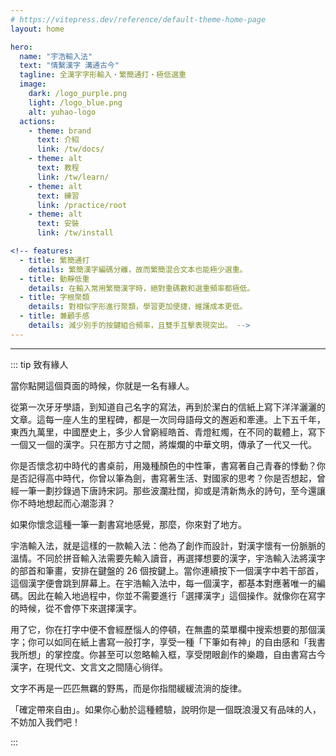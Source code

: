 ```yaml
---
# https://vitepress.dev/reference/default-theme-home-page
layout: home

hero:
  name: "宇浩輸入法"
  text: "情繫漢字 溝通古今"
  tagline: 全漢字字形輸入・繁簡通打・極低選重
  image:
    dark: /logo_purple.png
    light: /logo_blue.png
    alt: yuhao-logo
  actions:
    - theme: brand
      text: 介紹
      link: /tw/docs/
    - theme: alt
      text: 教程
      link: /tw/learn/
    - theme: alt
      text: 練習
      link: /practice/root
    - theme: alt
      text: 安裝
      link: /tw/install

<!-- features:
  - title: 繁簡通打
    details: 繁簡漢字編碼分離，故而繁簡混合文本也能極少選重。
  - title: 動靜低重
    details: 在輸入常用繁簡漢字時，絕對重碼數和選重頻率都極低。
  - title: 字根聚類
    details: 對相似字形進行聚類，學習更加便捷，維護成本更低。
  - title: 兼顧手感
    details: 減少別手的按鍵組合頻率，且雙手互擊表現突出。 -->
---
```


<script setup>
import Search from '@/search/FetchSearch.vue'
import Chaifen from '@/chaifen/Chaifen.vue'
</script>
<Search zigenUrl="/zigen-star.csv" supplement />

---

<div class="flex justify-center flex-wrap">
<Chaifen char="光" id="宇" :parts='[3,3]' />
<Chaifen char='華' id='華' :parts='[4,5,2]' :colors='[1,2,3]' />
<Chaifen char="星" id="星" :parts='[4,5]' />
<Chaifen char="陳" id="陳" :parts='[2,1,4,3]' :colors='[1,2,3,2]' />
</div>

::: tip 致有緣人

當你點開這個頁面的時候，你就是一名有緣人。

從第一次牙牙學語，到知道自己名字的寫法，再到於潔白的信紙上寫下洋洋灑灑的文章。這每一座人生的里程碑，都是一次同母語母文的邂逅和牽連。上下五千年，東西九萬里，中國歷史上，多少人曾窮經皓首、青燈紅燭，在不同的載體上，寫下一個又一個的漢字。只在那方寸之間，將燦爛的中華文明，傳承了一代又一代。

你是否懷念初中時代的書桌前，用幾種顏色的中性筆，書寫著自己青春的悸動？你是否記得高中時代，你曾以筆為劍，書寫著生活、對國家的思考？你是否想起，曾經一筆一劃抄錄過下唐詩宋詞。那些波瀾壯闊，抑或是清新雋永的詩句，至今還讓你不時地想起而心潮澎湃？

如果你懷念這種一筆一劃書寫地感覺，那麼，你來對了地方。

宇浩輸入法，就是這樣的一款輸入法：他為了創作而設計，對漢字懷有一份脈脈的溫情。不同於拼音輸入法需要先輸入讀音，再選擇想要的漢字，宇浩輸入法將漢字的部首和筆畫，安排在鍵盤的 26 個按鍵上。當你連續按下一個漢字中若干部首，這個漢字便會跳到屏幕上。在宇浩輸入法中，每一個漢字，都基本對應著唯一的編碼。因此在輸入地過程中，你並不需要進行「選擇漢字」這個操作。就像你在寫字的時候，從不會停下來選擇漢字。

用了它，你在打字中便不會經歷惱人的停頓，在無盡的菜單欄中搜索想要的那個漢字；你可以如同在紙上書寫一般打字，享受一種「下筆如有神」的自由感和「我書我所想」的掌控度。你甚至可以忽略輸入框，享受閉眼創作的樂趣，自由書寫古今漢字，在現代文、文言文之間隨心徜徉。

文字不再是一匹匹無羈的野馬，而是你指間緩緩流淌的旋律。

「確定帶來自由」。如果你心動於這種體驗，說明你是一個既浪漫又有品味的人，不妨加入我們吧！

:::
